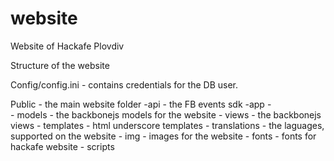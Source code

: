 website
=======

Website of Hackafe Plovdiv

Structure of the website

Config/config.ini - contains credentials for the DB user. 

Public - the main website folder
	-api - the FB events sdk
	-app - 	
		- models - the backbonejs models for the website
		- views - the backbonejs views
		- templates - html underscore templates
		- translations - the laguages, supported on the website
		- img - images for the website
		- fonts - fonts for hackafe website
		- scripts
		
